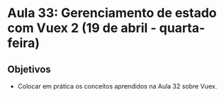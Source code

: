 # Aula 33: Gerenciamento de estado com Vuex 2 (19 de abril - quarta-feira)

## Objetivos

- Colocar em prática os conceitos aprendidos na Aula 32 sobre Vuex.